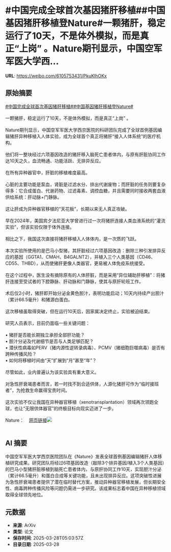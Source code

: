 # #中国完成全球首次基因猪肝移植##中国基因猪肝移植登Nature#一颗猪肝，稳定运行了10天，不是体外模拟，而是真正“上岗” 。Nature期刊显示，中国空军军医大学西...

**URL**: https://weibo.com/6105753431/PkuKlhOKx

## 原始摘要

<a href="https://m.weibo.cn/search?containerid=231522type%3D1%26t%3D10%26q%3D%23%E4%B8%AD%E5%9B%BD%E5%AE%8C%E6%88%90%E5%85%A8%E7%90%83%E9%A6%96%E6%AC%A1%E5%9F%BA%E5%9B%A0%E7%8C%AA%E8%82%9D%E7%A7%BB%E6%A4%8D%23&amp;extparam=%23%E4%B8%AD%E5%9B%BD%E5%AE%8C%E6%88%90%E5%85%A8%E7%90%83%E9%A6%96%E6%AC%A1%E5%9F%BA%E5%9B%A0%E7%8C%AA%E8%82%9D%E7%A7%BB%E6%A4%8D%23" data-hide=""><span class="surl-text">#中国完成全球首次基因猪肝移植#</span></a><a href="https://m.weibo.cn/search?containerid=231522type%3D1%26t%3D10%26q%3D%23%E4%B8%AD%E5%9B%BD%E5%9F%BA%E5%9B%A0%E7%8C%AA%E8%82%9D%E7%A7%BB%E6%A4%8D%E7%99%BBNature%23&amp;extparam=%23%E4%B8%AD%E5%9B%BD%E5%9F%BA%E5%9B%A0%E7%8C%AA%E8%82%9D%E7%A7%BB%E6%A4%8D%E7%99%BBNature%23" data-hide=""><span class="surl-text">#中国基因猪肝移植登Nature#</span></a><br><br>一颗猪肝，稳定运行了10天，不是体外模拟，而是真正“上岗” 。<br><br>Nature期刊显示，中国空军军医大学西京医院的科研团队完成了全球首例基因编辑猪肝异种移植入人体实验，成为全球首个真正将猪肝“接入人体系统”的医疗机构。<br><br>他们将一整块经过六项基因改造的猪肝移入脑死亡患者体内，与原有肝脏协同工作达10天之久，血流畅通、功能活跃、无排异反应。<br><br>在所有异种器官中，肝脏的移植难度最高。<br><br>心脏的主要功能是泵血，肾脏是过滤水分、排出代谢废物；而肝脏的任务则要复杂得多：它合成蛋白、代谢药物、过滤毒素、调控血糖，并且需要同时接收两套血液供给系统：肝动脉+门静脉。<br><br>这让肝成为异种器官移植的“天花板”，长期以来无人真正攻破。<br><br>早在2024年，美国宾夕法尼亚大学曾进行过一次将猪肝连接人类血液系统的“灌流实验”，但该实验仅限于体外连接。<br><br>相比之下，我国这次直接将猪肝移植入人体体内，是一次质的飞跃。<br><br>本次实验所使用的是巴马小型猪，其肝脏经过六项基因改造：删除三种引发排异反应的基因（GGTA1、CMAH、B4GALNT2），并植入三个人类基因（CD46、CD55、THBD），从而使猪肝更像人类器官，更易被人体免疫系统接受。<br><br>在这个过程中，医生没有摘除原有的人体肝脏，而是采用“异位辅助肝移植”：将猪肝连接至受试者的下腔静脉、肝动脉和门静脉，使其与原肝轮班工作。<br><br>术后仅2小时，猪肝即开始分泌金黄色胆汁，表明功能启动；10天内持续产出胆汁（累计66.5毫升）和猪源白蛋白。<br><br>这次移植虽取得突破，但在运行10天后，因家属决定终止，实验被迫结束。<br><br>研究人员表示，目前仍面临一些关键问题：<br><br>• 猪肝是否能长期独立承担全部肝功能？<br>• 胆汁分泌及代谢细节是否与人类足够匹配？<br>• 潜伏性病毒如PERV（猪内源性逆转录病毒）、PCMV（猪细胞巨噬病毒）是否有跨种传播风险？<br>• 如何将移植时间由“天”扩展到“月”甚至“年”？<br><br>尽管如此，业内普遍认为该实验具有重大意义。<br><br>对急性肝衰竭患者而言，若一时找不到合适供体，人源化猪肝可作为“临时接班者”，为抢救生命赢得宝贵时间。<br><br>这次实验不仅让我国在异种器官移植（xenotransplantation）领域再次领跑全球，也让“无限供体器官”的终极目标向现实迈进了一步。<br><br>Nature：<a href="https://weibo.cn/sinaurl?u=https%3A%2F%2Fwww.nature.com%2Farticles%2Fs41586-025-08799-1" data-hide=""><span class="url-icon"><img style="width: 1rem;height: 1rem" src="https://h5.sinaimg.cn/upload/2015/09/25/3/timeline_card_small_web_default.png" referrerpolicy="no-referrer"></span><span class="surl-text">网页链接</span></a><img style="" src="https://tvax3.sinaimg.cn/large/006Fd7o3gy1hzvm30e4txj30w80i54fu.jpg" referrerpolicy="no-referrer"><br><br>

## AI 摘要

中国空军军医大学西京医院团队在《Nature》发表全球首例基因编辑猪肝人体移植研究成果。研究团队将经过6项基因改造（敲除3个排异基因/植入3个人类基因）的巴马小型猪肝脏移植到脑死亡患者体内，与原肝协同工作10天，实现胆汁分泌（累计66.5毫升）和蛋白合成等关键功能，且未出现排异反应。这项突破性进展为急性肝衰竭患者提供了潜在临时替代方案，推动异种器官移植发展，但长期安全性、病毒跨种传播风险等问题仍需进一步研究。该成果标志着中国在异种移植领域取得全球领先地位。

## 元数据

- **来源**: ArXiv
- **类型**: 论文
- **保存时间**: 2025-03-28T05:03:57Z
- **目录日期**: 2025-03-28
